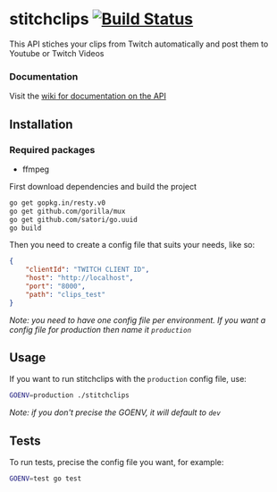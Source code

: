 # stitchclips [![Build Status](https://travis-ci.com/Sadzeih/stitchclips.svg?token=yuJvgH2HnePzuxC8VB7p&branch=master)](https://travis-ci.com/Sadzeih/stitchclips)

This API stiches your clips from Twitch automatically and post them to Youtube or Twitch Videos

### Documentation

Visit the [wiki for documentation on the API](https://github.com/Sadzeih/stitchclips/wiki)

## Installation

### Required packages

* ffmpeg

First download dependencies and build the project

```bash
go get gopkg.in/resty.v0
go get github.com/gorilla/mux
go get github.com/satori/go.uuid
go build
```

Then you need to create a config file that suits your needs, like so:
```json
{
	"clientId": "TWITCH CLIENT ID",
	"host": "http://localhost",
	"port": "8000",
	"path": "clips_test"
}
```
*Note: you need to have one config file per environment. If you want a config file for production then name it `production`*

## Usage

If you want to run stitchclips with the `production` config file, use:

```bash
GOENV=production ./stitchclips
```
*Note: if you don't precise the GOENV, it will default to `dev`*

## Tests

To run tests, precise the config file you want, for example:

```bash
GOENV=test go test
```
